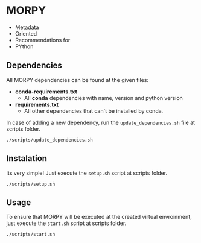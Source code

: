 # MORPY

 - Metadata
 - Oriented
 - Recommendations for
 - PYthon

## Dependencies

All MORPY dependencies can be found at the given files:
-  **conda-requirements.txt**
    - All **conda** dependencies with name, version and python version
- **requirements.txt**
    - All other dependencies that can't be installed by conda.

In case of adding a new dependency, run the `update_dependencies.sh` file at scripts folder.

    ./scripts/update_dependencies.sh

## Instalation

Its very simple! Just execute the `setup.sh` script at scripts folder.

    ./scripts/setup.sh

## Usage

To ensure that MORPY will be executed at the created virtual envroinment, just execute the `start.sh` script at scripts folder.

    ./scripts/start.sh